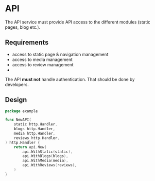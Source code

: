 # API

The API service must provide API access to the different modules (static pages,
blog etc.).

## Requirements

- access to static page & navigation management
- access to media management
- access to review management
-

The API **must not** handle authentication. That should be done by developers.

## Design

```go
package example

func NewAPI(
	static http.Handler,
	blogs http.Handler,
	media http.Handler,
	reviews http.Handler,
) http.Handler {
	return api.New(
		api.WithStatic(static),
		api.WithBlogs(blogs),
		api.WithMedia(media),
		api.WithReviews(reviews),
	)
}
```
